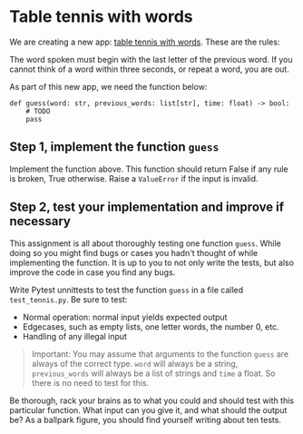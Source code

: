 # Table tennis with words

We are creating a new app: [table tennis with words](https://youtu.be/Wu1kSXpVV8Y?t=2319). These are the rules:

The word spoken must begin with the last letter of the previous word. If you cannot think of a word within three seconds, or repeat a word, you are out.

As part of this new app, we need the function below:

    def guess(word: str, previous_words: list[str], time: float) -> bool:
        # TODO
        pass

## Step 1, implement the function `guess`

Implement the function above. This function should return False if any rule is broken, True otherwise. Raise a `ValueError` if the input is invalid.

## Step 2, test your implementation and improve if necessary

This assignment is all about thoroughly testing one function `guess`. While doing so you might find bugs or cases you hadn't thought of while implementing the function. It is up to you to not only write the tests, but also improve the code in case you find any bugs.

Write Pytest unnittests to test the function `guess` in a file called `test_tennis.py`. Be sure to test:

- Normal operation: normal input yields expected output
- Edgecases, such as empty lists, one letter words, the number 0, etc.
- Handling of any illegal input

> Important: You may assume that arguments to the function `guess` are always of the correct type. `word` will always be a string, `previous_words` will always be a list of strings and `time` a float. So there is no need to test for this.

Be thorough, rack your brains as to what you could and should test with this particular function. What input can you give it, and what should the output be? As a ballpark figure, you should find yourself writing about ten tests.
